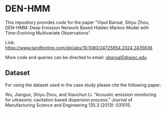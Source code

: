 # DEN-HMM
This repository provides code for the paper "Vipul Bansal, Shiyu Zhou, DEN-HMM: Deep Emission Network Based Hidden Markov Model with Time-Evolving Multivariate Observations" 

Link: https://www.tandfonline.com/doi/abs/10.1080/24725854.2024.2435636

More code and queries can be directed to email: vbansal5@wisc.edu


## Dataset

For using the dataset used in the case study please cite the following paper:

Wu, Jianguo, Shiyu Zhou, and Xiaochun Li. "Acoustic emission monitoring for ultrasonic cavitation based dispersion process." Journal of Manufacturing Science and Engineering 135.3 (2013): 031015. 

